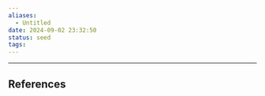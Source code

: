 ```yaml
---
aliases:
  - Untitled
date: 2024-09-02 23:32:50
status: seed
tags:
---
```


---




















## References
